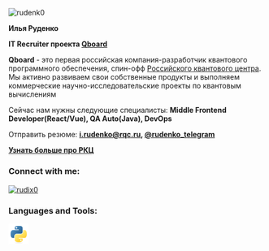 

<p align="left"> <img src="https://komarev.com/ghpvc/?username=rudenk0&label=Profile%20views&color=0e75b6&style=flat" alt="rudenk0" /> </p>

**Илья Руденко**

**IT Recruiter проекта [Qboard](https://qml.rqc.ru/products/qboard)**

**Qboard** - это первая российская компания-разработчик квантового программного обеспечения, спин-офф [Российского квантового центра](https://www.rqc.ru/). Мы активно развиваем свои собственные продукты и выполняем коммерческие научно-исследовательские проекты по квантовым вычислениям

Сейчас нам нужны следующие специалисты: **Middle Frontend Developer(React/Vue), QA Auto(Java), DevOps**

Отправить резюме: **i.rudenko@rqc.ru, [@rudenko_telegram](https://t.me/rudenko_telegram)**

**[Узнать больше про РКЦ](https://www.youtube.com/results?search_query=%D1%80%D0%BE%D1%81%D1%81%D0%B8%D0%B9%D1%81%D0%BA%D0%B8%D0%B9+%D0%BA%D0%B2%D0%B0%D0%BD%D1%82%D0%BE%D0%B2%D1%8B%D0%B9+%D1%86%D0%B5%D0%BD%D1%82%D1%80)**

<h3 align="left">Connect with me:</h3>
<p align="left">
<a href="https://linkedin.com/in/rudix0" target="blank"><img align="center" src="https://raw.githubusercontent.com/rahuldkjain/github-profile-readme-generator/master/src/images/icons/Social/linked-in-alt.svg" alt="rudix0" height="30" width="40" /></a>
</p>

<h3 align="left">Languages and Tools:</h3>
<p align="left"> <a href="https://www.python.org" target="_blank" rel="noreferrer"> <img src="https://raw.githubusercontent.com/devicons/devicon/master/icons/python/python-original.svg" alt="python" width="40" height="40"/> </a> </p>

